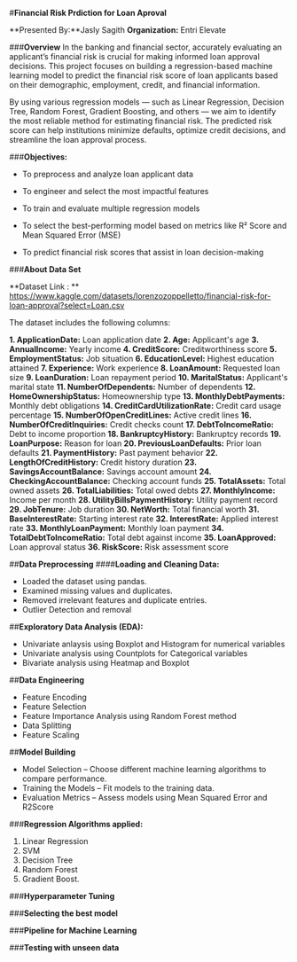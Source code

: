 #**Financial Risk Prdiction for Loan Aproval**

**Presented By:**Jasly Sagith
**Organization:** Entri Elevate

###**Overview**
In the banking and financial sector, accurately evaluating an applicant’s financial risk is crucial for making informed loan approval decisions. This project focuses on building a regression-based machine learning model to predict the financial risk score of loan applicants based on their demographic, employment, credit, and financial information.

By using various regression models — such as Linear Regression, Decision Tree, Random Forest, Gradient Boosting, and others — we aim to identify the most reliable method for estimating financial risk. The predicted risk score can help institutions minimize defaults, optimize credit decisions, and streamline the loan approval process.

###**Objectives:**
* To preprocess and analyze loan applicant data

* To engineer and select the most impactful features

* To train and evaluate multiple regression models

* To select the best-performing model based on metrics like R² Score and Mean Squared Error (MSE)

* To predict financial risk scores that assist in loan decision-making


###**About Data Set**

**Dataset Link : ** https://www.kaggle.com/datasets/lorenzozoppelletto/financial-risk-for-loan-approval?select=Loan.csv

The dataset includes the following columns:

**1. ApplicationDate:** Loan application date
**2. Age:** Applicant's age
**3. AnnualIncome:** Yearly income
**4. CreditScore:** Creditworthiness score
**5. EmploymentStatus:** Job situation
**6. EducationLevel:** Highest education attained
**7. Experience:** Work experience
**8. LoanAmount:** Requested loan size
**9. LoanDuration:** Loan repayment period
**10. MaritalStatus:** Applicant's marital state
**11. NumberOfDependents:** Number of dependents
**12. HomeOwnershipStatus:** Homeownership type
**13. MonthlyDebtPayments:** Monthly debt obligations
**14. CreditCardUtilizationRate:** Credit card usage percentage
**15. NumberOfOpenCreditLines:** Active credit lines
**16. NumberOfCreditInquiries:** Credit checks count
**17. DebtToIncomeRatio:** Debt to income proportion
**18. BankruptcyHistory:** Bankruptcy records
**19. LoanPurpose:** Reason for loan
**20. PreviousLoanDefaults:** Prior loan defaults
**21. PaymentHistory:** Past payment behavior
**22. LengthOfCreditHistory:** Credit history duration
**23. SavingsAccountBalance:** Savings account amount
**24. CheckingAccountBalance:** Checking account funds
**25. TotalAssets:** Total owned assets
**26. TotalLiabilities:** Total owed debts
**27. MonthlyIncome:** Income per month
**28. UtilityBillsPaymentHistory:** Utility payment record
**29. JobTenure:** Job duration
**30. NetWorth:** Total financial worth
**31. BaseInterestRate:** Starting interest rate
**32. InterestRate:** Applied interest rate
**33. MonthlyLoanPayment:** Monthly loan payment
**34. TotalDebtToIncomeRatio:** Total debt against income
**35. LoanApproved:** Loan approval status
**36. RiskScore:** Risk assessment score


##**Data Preprocessing**
####**Loading and Cleaning Data:**
* Loaded the dataset using pandas.
* Examined missing values and duplicates.
* Removed irrelevant features and duplicate entries.
* Outlier Detection and removal
  
##**Exploratory Data Analysis (EDA):**
* Univariate anlaysis using Boxplot and Histogram for numerical variables
* Univariate analysis using Countplots for Categorical variables
* Bivariate analysis using Heatmap and Boxplot

##**Data Engineering**
* Feature Encoding
* Feature Selection
* Feature Importance Analysis using Random Forest method
* Data Splitting
* Feature Scaling

##**Model Building**
* Model Selection – Choose different machine learning algorithms to compare performance.
* Training the Models – Fit models to the training data.
* Evaluation Metrics – Assess models using Mean Squared Error and R2Score
  
###**Regression Algorithms applied:**
1. Linear Regression
2. SVM
3. Decision Tree
4. Random Forest
5. Gradient Boost.
   
###**Hyperparameter Tuning**

###**Selecting the best model**

###**Pipeline for Machine Learning**

###**Testing with unseen data**
